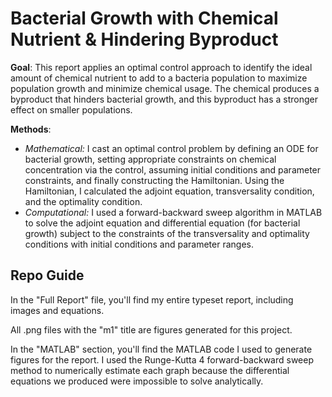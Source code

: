 # Bacterial Growth with Chemical Nutrient & Hindering Byproduct

**Goal**: This report applies an optimal control approach to identify the ideal amount of chemical nutrient to add to a bacteria population to maximize population growth and minimize chemical usage. The chemical produces a byproduct that hinders bacterial growth, and this byproduct has a stronger effect on smaller populations.

**Methods**: 
- _Mathematical:_ I cast an optimal control problem by defining an ODE for bacterial growth, setting appropriate constraints on chemical concentration via the control, assuming initial conditions and parameter constraints, and finally constructing the Hamiltonian. Using the Hamiltonian, I calculated the adjoint equation, transversality condition, and the optimality condition.
- _Computational:_ I used a forward-backward sweep algorithm in MATLAB to solve the adjoint equation and differential equation (for bacterial growth) subject to the constraints of the transversality and optimality conditions with initial conditions and parameter ranges. 

## Repo Guide

In the "Full Report" file, you'll find my entire typeset report, including images and equations.

All .png files with the "m1" title are figures generated for this project.

In the "MATLAB" section, you'll find the MATLAB code I used to generate figures for the report. I used the Runge-Kutta 4 forward-backward sweep method to numerically estimate each graph because the differential equations we produced were impossible to solve analytically.
